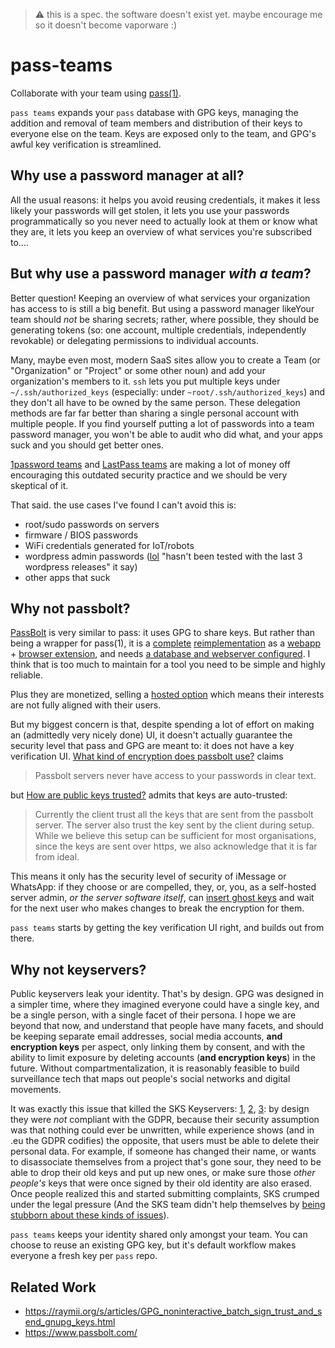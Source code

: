 > ⚠️ this is a spec. the software doesn't exist yet. maybe encourage me so it doesn't become vaporware :)

# pass-teams

Collaborate with your team using [pass(1)](https://passwordstore.org).

`pass teams` expands your `pass` database with GPG keys, managing the addition and removal of team members and distribution of their keys to everyone else on the team. Keys are exposed only to the team, and GPG's awful key verification is streamlined.

## Why use a password manager at all?

All the usual reasons: it helps you avoid reusing credentials, it makes it less likely your passwords will get stolen, it lets you use your passwords programmatically so you never need to actually look at them or know what they are, it lets you keep an overview of what services you're subscribed to....

## But why use a password manager _with a team_?

Better question! Keeping an overview of what services your organization has access to is still a big benefit. But using a password manager likeYour team should _not_ be sharing secrets; rather, where possible, they should be generating tokens (so: one account, multiple credentials, independently revokable) or delegating permissions to individual accounts.

Many, maybe even most, modern SaaS sites allow you to create a Team (or "Organization" or "Project" or some other noun) and add your organization's members to it. `ssh` lets you put multiple keys under `~/.ssh/authorized_keys` (especially: under `~root/.ssh/authorized_keys`) and they don't all have to be owned by the same person. These delegation methods are far far better than sharing a single personal account with multiple people. If you find yourself putting a lot of passwords into a team password manager, you won't be able to audit who did what, and your apps suck and you should get better ones.

[1password teams](https://1password.com/teams/) and [LastPass teams](https://lastpass.com/teams_trial.php) are making a lot of money off encouraging this outdated security practice and we should be very skeptical of it.

That said. the use cases I've found I can't avoid this is:

- root/sudo passwords on servers
- firmware / BIOS passwords
- WiFi credentials generated for IoT/robots
- wordpress admin passwords ([lol](https://wordpress.org/plugins/multiple-admin-email-addresses/) "hasn't been tested with the last 3 wordpress releases" it say)
- other apps that suck







## Why not passbolt?

[PassBolt](https://passbolt.com) is very similar to pass: it uses GPG to share keys. But rather than being a wrapper for pass(1), it is a [complete](https://github.com/passbolt/passbolt_api/blob/98397bba750c5757f731947ea8cfc2631e6c611e/src/Utility/OpenPGP/Backends/Gnupg.php) [reimplementation](https://github.com/passbolt/passbolt_browser_extenson/blob/264a2e35efd998826fec87c1dae3108b65ded4eb/src/all/background_page/model/openpgp/OpenpgpModel.js) as a [webapp](https://github.com/passbolt/passbolt_api) + [browser extension](https://github.com/passbolt/passbolt_browser_extenson/b), and needs [a database and webserver configured](https://help.passbolt.com/faq/hosting/how-to-install-passbolt-non-interactive). I think that is too much to maintain for a tool you need to be simple and highly reliable.

Plus they are monetized, selling a [hosted option](https://signup.passbolt.com/pricing/pro) which means their interests are not fully aligned with their users.

But my biggest concern is that, despite spending a lot of effort on making an (admittedly very nicely done) UI, it doesn't actually guarantee the security level that pass and GPG are meant to: it does not have a key verification UI. [What kind of encryption does passbolt use?](https://help.passbolt.com/faq/security/encryption-tech) claims

> Passbolt servers never have access to your passwords in clear text. 

but [How are public keys trusted?](https://help.passbolt.com/faq/security/public-key-trust) admits that keys are auto-trusted:

> Currently the client trust all the keys that are sent from the passbolt server.
> The server also trust the key sent by the client during setup. While we believe this setup
> can be sufficient for most organisations, since the keys are sent over https,
> we also acknowledge that it is far from ideal.

This means it only has the security level of security of iMessage or WhatsApp: if they choose or are compelled, they, or, you, as a self-hosted server admin, _or the server software itself_, can [insert ghost keys](https://www.theregister.com/2018/11/29/gchq_encrypted_apps/) and wait for the next user who makes changes to break the encryption for them.

`pass teams` starts by getting the key verification UI right, and builds out from there.


## Why not keyservers?

Public keyservers leak your identity. That's by design. GPG was designed in a simpler time, where they imagined everyone could have a single key, and be a single person, with a single facet of their persona. I hope we are beyond that now, and understand that people have many facets, and should be keeping separate email addresses, social media accounts, **and encryption keys** per aspect, only linking them by consent, and with the ability to limit exposure by deleting accounts (**and encryption keys**) in the future. Without compartmentalization, it is reasonably feasible to build surveillance tech that maps out people's social networks and digital movements.

It was exactly this issue that killed the SKS Keyservers: [1](https://unix.stackexchange.com/questions/656205/sks-keyservers-gone-what-to-use-instead), [2](https://www.reddit.com/r/archlinux/comments/o5rcs6/psa_you_need_to_update_your_keyserver/), [3](https://medium.com/@mdrahony/are-sks-keyservers-safe-do-we-need-them-7056b495101c): by design they were *not* compliant with the GDPR, because their security assumption was that nothing could ever be unwritten, while experience shows (and in .eu the GDPR codifies) the opposite, that users must be able to delete their personal data. For example, if someone has changed their name, or wants to disassociate themselves from a project that's gone sour, they need to be able to drop their old keys and put up new ones, or make sure those _other people's_ keys that were once signed by their old identity are also erased. Once people realized this and started submitting complaints, SKS crumped under the legal pressure (And the SKS team didn't help themselves by [being stubborn about these kinds of issues](https://web.archive.org/web/20180612183516/https://bitbucket.org/skskeyserver/sks-keyserver/issues/41/web-app-displays-uids-on-keys-that-have)).

`pass teams` keeps your identity shared only amongst your team. You can choose to reuse an existing GPG key, but it's default workflow makes everyone a fresh key per `pass` repo.



## Related Work

* https://raymii.org/s/articles/GPG_noninteractive_batch_sign_trust_and_send_gnupg_keys.html
* https://www.passbolt.com/
